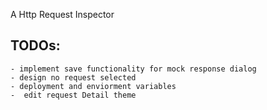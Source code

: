 A Http Request Inspector

## TODOs:
    - implement save functionality for mock response dialog
    - design no request selected 
    - deployment and enviorment variables
    -  edit request Detail theme